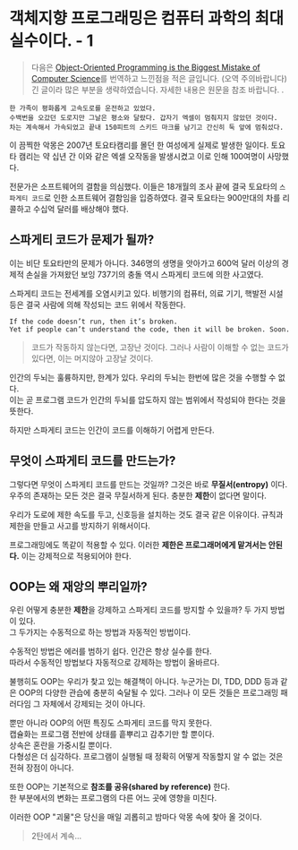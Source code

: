# 객체지향 프로그래밍은 컴퓨터 과학의 최대 실수이다. - 1

> 다음은 
[Object-Oriented Programming is the Biggest Mistake of Computer Science](https://suzdalnitski.com/oop-will-make-you-suffer-846d072b4dce)를 번역하고 느낀점을 적은 글입니다. (오역 주의바랍니다) 긴 글이라 많은 부분을 생략하였습니다. 자세한 내용은 원문을 참조 바랍니다. .
```
한 가족이 평화롭게 고속도로를 운전하고 있었다.
수백번을 오갔던 도로지만 그날은 평소와 달랐다. 갑자기 엑셀이 멈춰지지 않았던 것이다.
차는 계속해서 가속되었고 끝내 150피트의 스키드 마크를 남기고 간신히 둑 앞에 멈춰섰다. 
```
이 끔찍한 악몽은 2007년 토요타캠리를 몰던 한 여성에게 실제로 발생한 일이다. 토요타 캠리는 약 십년 간 이와 같은 엑셀 오작동을 발생시켰고 이로 인해 100여명이 사망했다. 

전문가은 소프트웨어의 결함을 의심했다. 이들은 18개월의 조사 끝에 결국 토요타의 `스파게티 코드`로 인한 소프트웨어 결함임을 입증하였다. 결국 토요타는 900만대의 차를 리콜하고 수십억 달러를 배상해야 했다.

## 스파게티 코드가 문제가 될까?

이는 비단 토요타만의 문제가 아니다. 346명의 생명을 앗아가고 600억 달러 이상의 경제적 손실을 가져왔던 보잉 737기의 충돌 역시 스파게티 코드에 의한 사고였다.

스파게티 코드는 전세계를 오염시키고 있다. 비행기의 컴퓨터, 의료 기기, 핵발전 시설 등은 결국 사람에 의해 작성되는 코드 위에서 작동한다.

```
If the code doesn’t run, then it’s broken.
Yet if people can’t understand the code, then it will be broken. Soon.
```
> 코드가 작동하지 않는다면, 고장난 것이다.
그러나 사람이 이해할 수 없는 코드가 있다면, 이는 머지않아 고장날 것이다.

인간의 두뇌는 훌륭하지만, 한계가 있다. 우리의 두뇌는 한번에 많은 것을 수행할 수 없다.   
이는 곧 프로그램 코드가 인간의 두뇌를 압도하지 않는 범위에서 작성되야 한다는 것을 뜻한다. 

하지만 스파게티 코드는 인간이 코드를 이해하기 어렵게 만든다. 

## 무엇이 스파게티 코드를 만드는가?

그렇다면 무엇이 스파게티 코드를 만드는 것일까? 그것은 바로 **무질서(entropy)** 이다.  
우주의 존재하는 모든 것은 결국 무질서하게 된다. 충분한 **제한**이 없다면 말이다.

우리가 도로에 제한 속도를 두고, 신호등을 설치하는 것도 결국 같은 이유이다. 규칙과 제한을 만들고 사고를 방지하기 위해서이다.

프로그래밍에도 똑같이 적용할 수 있다. 이러한 **제한은 프로그래머에게 맡겨서는 안된다.** 
이는 강제적으로 적용되어야 한다.

## OOP는 왜 재앙의 뿌리일까?

우린 어떻게 충분한 **제한**을 강제하고 스파게티 코드를 방지할 수 있을까? 두 가지 방법이 있다.  
그 두가지는 수동적으로 하는 방법과 자동적인 방법이다.

수동적인 방법은 에러를 범하기 쉽다. 인간은 항상 실수를 한다.  
따라서 수동적인 방법보다 자동적으로 강제하는 방법이 올바르다.

불행히도 OOP는 우리가 찾고 있는 해결책이 아니다. 누군가는 DI, TDD, DDD 등과 같은 OOP의 다양한 관습에 충분히 숙달될 수 있다. 그러나 이 모든 것들은 프로그래밍 패러다임 그 자체에서 강제되는 것이 아니다. 

뿐만 아니라 OOP의 어떤 특징도 스파게티 코드를 막지 못한다.  
캡슐화는 프로그램 전반에 상태를 흩뿌리고 감추기만 할 뿐이다.  
상속은 혼란을 가중시킬 뿐이다.  
다형성은 더 심각하다. 프로그램이 실행될 때 정확히 어떻게 작동할지 알 수 없는 것은 전혀 장점이 아니다.

또한 OOP는 기본적으로 **참조를 공유(shared by reference)** 한다.  
한 부분에서의 변화는 프로그램의 다른 어느 곳에 영향을 미친다.

이러한 OOP "괴물"은 당신을 매일 괴롭히고 밤마다 악몽 속에 찾아 올 것이다.

> 2탄에서 계속...


